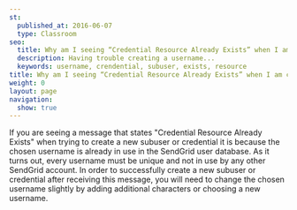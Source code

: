 ```yaml
---
st:
  published_at: 2016-06-07
  type: Classroom
seo:
  title: Why am I seeing “Credential Resource Already Exists” when I am creating a subuser or credential?
  description: Having trouble creating a username...
  keywords: username, crendential, subuser, exists, resource
title: Why am I seeing “Credential Resource Already Exists” when I am creating a subuser or credential?
weight: 0
layout: page
navigation:
  show: true
---
```


If you are seeing a message that states "Credential Resource Already Exists" when trying to create a new subuser or credential it is because the chosen username is already in use in the SendGrid user database. As it turns out, every username must be unique and not in use by any other SendGrid account. In order to successfully create a new subuser or credential after receiving this message, you will need to change the chosen username slightly by adding additional characters or choosing a new username.
